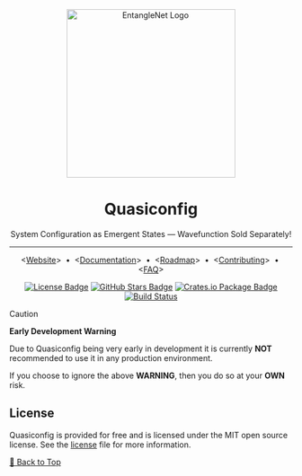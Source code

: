<!-- markdownlint-disable MD041 -->
<div align="center">
    <!-- Project/Repository Logo -->
    <img alt="EntangleNet Logo"
        src="https://placehold.co/300x150/9A7FDF/FFFFFF?text=Quasiconfig"
        width=300
    />
    <!-- Name & Tag line -->
    <h1>Quasiconfig</h1>
    <p>System Configuration as Emergent States — Wavefunction Sold Separately!</p>
    <hr/>
    <!-- Quick links -->
    <p align="center">
        &lt;<a href="https://github.com/quasiconfig/quasi">Website</a>&gt;
        <span>&nbsp;&#8226;&nbsp;</span>
        &lt;<a href="./docs/pages/index.md">Documentation</a>&gt;
        <span>&nbsp;&#8226;&nbsp;</span>
        &lt;<a href="./docs/pages/roadmap.md">Roadmap</a>&gt;
        <span>&nbsp;&#8226;&nbsp;</span>
        &lt;<a href="./CONTRIBUTING.md">Contributing</a>&gt;
        <span>&nbsp;&#8226;&nbsp;</span>
        &lt;<a href="./docs/pages/faq.md">FAQ</a>&gt;
    </p>
    <!-- Badges -->
    <p>
        <!-- License Badge -->
        <a
          href="https://github.com/quasiconfig/quasi/blob/main/LICENSE"
        ><img
                alt="License Badge"
                src="https://flat.badgen.net/github/license/quasiconfig/quasi"
        ></a>
        <!-- GitHub Stars Badge -->
        <a
          href=""
        ><img
                alt="GitHub Stars Badge"
                src="https://flat.badgen.net/github/stars/quasiconfig/quasi"
        /></a>
        <!-- Crates.io Package Badge -->
        <a
          href="https://crates.io/crates/quasiconfig"
        ><img
                alt="Crates.io Package Badge"
                src="https://img.shields.io/crates/v/quasiconfig?color=9A7FDF&label=CRATES.IO"
        /></a>
        <!-- Build Status -->
        <a
          href="https://github.com/quasiconfig/quasi/actions"
        ><img
                alt="Build Status"
                src="https://img.shields.io/github/actions/workflow/status/quasiconfig/quasi/ci.yml?label=CI"
        ></a>
    </p>
</div>

> [!CAUTION]
> **Early Development Warning**
>
> Due to Quasiconfig being very early in development it is currently **NOT**
> recommended to use it in any production
> environment.
>
> If you choose to ignore the above **WARNING**, then you do so at your **OWN** risk.

<!-- =========================================================================================== -->

## License

Quasiconfig is provided for free and is licensed under the MIT open source license.
See the [license][LICENSE] file for more information.

[🔼 Back to Top][back-to-top]

<!-- =========================================================================================== -->

[back-to-top]: https://github.com/quasiconfig/quasi#quasiconfig
[license]: https://github.com/quasiconfig/quasi/blob/main/LICENSE

<!-- =========================================================================================== -->

